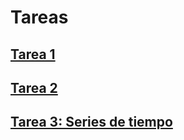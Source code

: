 # Tareas
## [Tarea 1](https://github.com/LIZZETHGOMEZ/Especialidad-Monetaria-UNAM/blob/main/Econometría/Tareas/Tarea1_LizzethGomezRodriguez.R)
## [Tarea 2](https://github.com/LIZZETHGOMEZ/Especialidad-Monetaria-UNAM/blob/main/Econometría/Tareas/Tarea%202.R)
## [Tarea 3: Series de tiempo](https://github.com/LIZZETHGOMEZ/Especialidad-Monetaria-UNAM/blob/main/Econometría/Tareas/Tarea_Series%20de%20tiempo.R)
